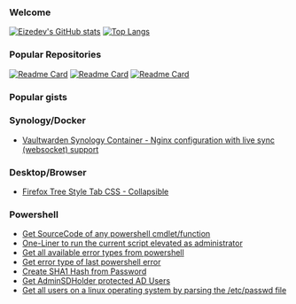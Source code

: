 ### Welcome

[![Eizedev's GitHub stats](https://github-readme-stats.vercel.app/api?username=eizedev&show_icons=true&theme=onedark)](https://github.com/eizedev/github-readme-stats) [![Top Langs](https://github-readme-stats.vercel.app/api/top-langs/?username=eizedev)](https://github.com/eizedev/github-readme-stats)

### Popular Repositories

[![Readme Card](https://github-readme-stats.vercel.app/api/pin/?username=eizedev&repo=AirConnect-Synology)](https://github.com/eizedev/airconnect-synology)
[![Readme Card](https://github-readme-stats.vercel.app/api/pin/?username=eizedev&repo=PSItems)](https://github.com/eizedev/PSItems)
[![Readme Card](https://github-readme-stats.vercel.app/api/pin/?username=eizedev&repo=PasswordState-Management)](https://github.com/eizedev/passwordstate-management)

### Popular gists

### Synology/Docker

- [Vaultwarden Synology Container - Nginx configuration with live sync (websocket) support](https://gist.github.com/eizedev/06a6727dc341745a4845fe04ccc97b05)

### Desktop/Browser

- [Firefox Tree Style Tab CSS - Collapsible](https://gist.github.com/eizedev/f0a65275859b16e2649656d2e283dc81)

### Powershell

- [Get SourceCode of any powershell cmdlet/function](https://gist.github.com/eizedev/e2bdfe678845b7143540bf91ade0c1c9)
- [One-Liner to run the current script elevated as administrator](https://gist.github.com/eizedev/b6c2545505389b0b3cac79d8e37e07b1)
- [Get all available error types from powershell](https://gist.github.com/eizedev/4dc59f5562f77296c167830f413069ec)
- [Get error type of last powershell error](https://gist.github.com/eizedev/be7f2b3692d38c858ed5a24ad0537a72)
- [Create SHA1 Hash from Password](https://gist.github.com/eizedev/1c40f16494087127d3c954ea79ceaf39)
- [Get AdminSDHolder protected AD Users](https://gist.github.com/eizedev/e6e0989593392bba63f50b8ff406f4f1)
- [Get all users on a linux operating system by parsing the /etc/passwd file](https://gist.github.com/eizedev/8d4e0b9b387396f49212abda9d7e6d1b)

<!--
**eizedev/eizedev** is a ✨ _special_ ✨ repository because its `README.md` (this file) appears on your GitHub profile.

Here are some ideas to get you started:

- 🔭 I’m currently working on ...
- 🌱 I’m currently learning ...
- 👯 I’m looking to collaborate on ...
- 🤔 I’m looking for help with ...
- 💬 Ask me about ...
- 📫 How to reach me: ...
- 😄 Pronouns: ...
- ⚡ Fun fact: ...
-->
